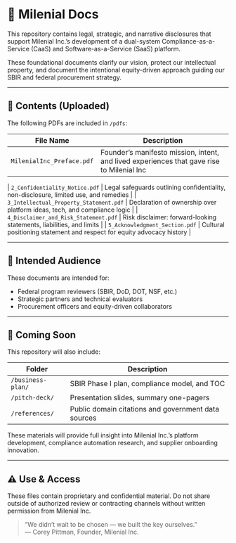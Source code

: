 # 📂 Milenial Docs

This repository contains legal, strategic, and narrative disclosures that support Milenial Inc.’s development of a dual-system Compliance-as-a-Service (CaaS) and Software-as-a-Service (SaaS) platform.

These foundational documents clarify our vision, protect our intellectual property, and document the intentional equity-driven approach guiding our SBIR and federal procurement strategy.

---

## 🧾 Contents (Uploaded)
The following PDFs are included in `/pdfs`:

| File Name                       | Description                                                                                  |
|--------------------------------|----------------------------------------------------------------------------------------------|
| `MilenialInc_Preface.pdf`      | Founder’s manifesto mission, intent, and lived experiences that gave rise to Milenial Inc

| `2_Confidentiality_Notice.pdf` | Legal safeguards outlining confidentiality, non-disclosure, limited use, and remedies                                     |
| `3_Intellectual_Property_Statement.pdf` | Declaration of ownership over platform ideas, tech, and compliance logic          |
| `4_Disclaimer_and_Risk_Statement.pdf` | Risk disclaimer: forward-looking statements, liabilities, and limits                |
| `5_Acknowledgment_Section.pdf` | Cultural positioning statement and respect for equity advocacy history                      |

---

## 📌 Intended Audience
These documents are intended for:
- Federal program reviewers (SBIR, DoD, DOT, NSF, etc.)
- Strategic partners and technical evaluators
- Procurement officers and equity-driven collaborators

---

## 🚧 Coming Soon
This repository will also include:

| Folder             | Description                                           |
|--------------------|-------------------------------------------------------|
| `/business-plan/`  | SBIR Phase I plan, compliance model, and TOC         |
| `/pitch-deck/`     | Presentation slides, summary one-pagers              |
| `/references/`     | Public domain citations and government data sources  |

These materials will provide full insight into Milenial Inc.’s platform development, compliance automation research, and supplier onboarding innovation.

---

## ⚠️ Use & Access
These files contain proprietary and confidential material. Do not share outside of authorized review or contracting channels without written permission from Milenial Inc.

> “We didn’t wait to be chosen — we built the key ourselves.”  
> — Corey Pittman, Founder, Milenial Inc.
